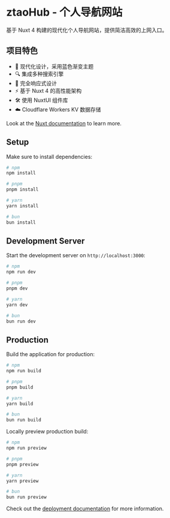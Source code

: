 # ztaoHub - 个人导航网站

基于 Nuxt 4 构建的现代化个人导航网站，提供简洁高效的上网入口。

## 项目特色

- 🎨 现代化设计，采用蓝色渐变主题
- 🔍 集成多种搜索引擎
- 📱 完全响应式设计
- ⚡ 基于 Nuxt 4 的高性能架构
- 🛠️ 使用 NuxtUI 组件库
- ☁️ Cloudflare Workers KV 数据存储

Look at the [Nuxt documentation](https://nuxt.com/docs/getting-started/introduction) to learn more.

## Setup

Make sure to install dependencies:

```bash
# npm
npm install

# pnpm
pnpm install

# yarn
yarn install

# bun
bun install
```

## Development Server

Start the development server on `http://localhost:3000`:

```bash
# npm
npm run dev

# pnpm
pnpm dev

# yarn
yarn dev

# bun
bun run dev
```

## Production

Build the application for production:

```bash
# npm
npm run build

# pnpm
pnpm build

# yarn
yarn build

# bun
bun run build
```

Locally preview production build:

```bash
# npm
npm run preview

# pnpm
pnpm preview

# yarn
yarn preview

# bun
bun run preview
```

Check out the [deployment documentation](https://nuxt.com/docs/getting-started/deployment) for more information.
